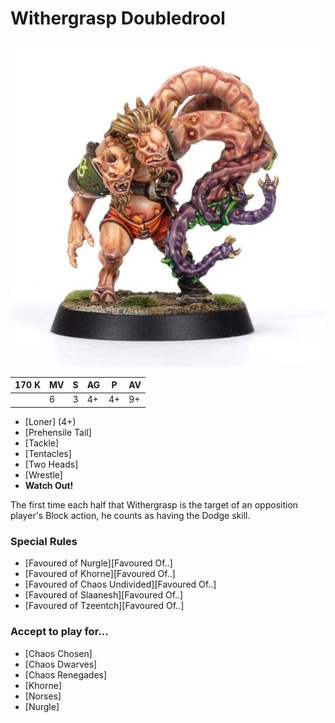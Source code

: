 # Withergrasp Doubledrool

![](../media/starplayers/WithergraspDoubledrool1.jpg)

| 170 K  | MV | S | AG | P | AV |
| --- | --- | --- | --- | --- | --- |
| | 6 | 3 | 4+ | 4+ | 9+ |

* [Loner] (4+)
* [Prehensile Tail]
* [Tackle]
* [Tentacles]
* [Two Heads]
* [Wrestle]
* **Watch Out!**

The first time each half that Withergrasp is the target of an opposition player's Block action, he counts as having the Dodge skill.

### Special Rules
* [Favoured of Nurgle][Favoured Of..]
* [Favoured of Khorne][Favoured Of..]
* [Favoured of Chaos Undivided][Favoured Of..]
* [Favoured of Slaanesh][Favoured Of..]
* [Favoured of Tzeentch][Favoured Of..]

### Accept to play for...
* [Chaos Chosen]
* [Chaos Dwarves]
* [Chaos Renegades]
* [Khorne]
* [Norses]
* [Nurgle]
